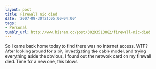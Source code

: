 ```yaml
---
layout: post
title: Firewall nic died
date: '2007-09-30T22:05:00-04:00'
tags:
- Personal
tumblr_url: http://www.hisham.cc/post/30203513082/firewall-nic-died
---
```

So I came back home today to find there was no internet access. WTF? After looking around for a bit, investigating the cable model, and trying everything aside the obvious, I found out the network card on my firewall died. Time for a new one, this blows.
